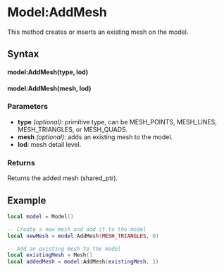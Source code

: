 # Model:AddMesh

This method creates or inserts an existing mesh on the model.

## Syntax

#### model:AddMesh(type, lod)
#### model:AddMesh(mesh, lod)

### Parameters
- **type** *(optional)*: primitive type, can be MESH_POINTS, MESH_LINES, MESH_TRIANGLES, or MESH_QUADS.
- **mesh** *(optional)*: adds an existing mesh to the model.
- **lod**: mesh detail level.

### Returns
Returns the added mesh (shared_ptr<Mesh>).

## Example
```lua
local model = Model()

-- Create a new mesh and add it to the model
local newMesh = model:AddMesh(MESH_TRIANGLES, 0)

-- Add an existing mesh to the model
local existingMesh = Mesh()
local addedMesh = model:AddMesh(existingMesh, 1)
```